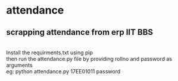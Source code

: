 # attendance
<h2>scrapping attendance from erp IIT BBS</h2> <br>
Install the requirments.txt using pip<br>
then run the attendance.py file by providing rollno and password as arguments<br>
eg: python attendance.py 17EE01011 password

